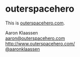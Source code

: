 # outerspacehero


This is [outerspacehero.com](http://www.outerspacehero.com/).

Aaron Klaassen  
aaron@outerspacehero.com  
http://www.outerspacehero.com/  
[@aaronklaassen](https://www.twitter.com/aaronklaassen/)
